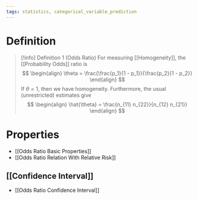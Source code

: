 ```yaml
---
tags: statistics, categorical_variable_prediction
---
```


# Definition

> [!info] Definition 1 (Odds Ratio)
> For measuring [[Homogeneity]], the [[Probability Odds]] ratio is
> $$
> \begin{align}
> \theta = \frac{\frac{p_1}{1 - p_1}}{\frac{p_2}{1 - p_2}}
> \end{align}
> $$
> If $\theta = 1$, then we have homogeneity.
> Furthermore, the usual (unrestricted) estimates give
> $$
> \begin{align}
> \hat{\theta} = \frac{n_{11} n_{22}}{n_{12} n_{21}}
> \end{align}
> $$

# Properties
- [[Odds Ratio Basic Properties]]
- [[Odds Ratio Relation With Relative Risk]]

## [[Confidence Interval]]
- [[Odds Ratio Confidence Interval]]